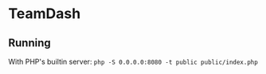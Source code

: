# TeamDash

## Running

With PHP's builtin server: `php -S 0.0.0.0:8080 -t public public/index.php`
